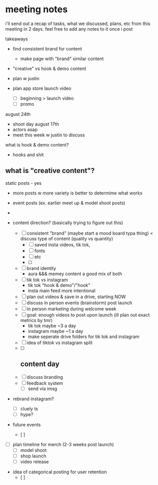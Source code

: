 # meeting notes

i'll send out a recap of tasks, what we discussed, plans, etc from this meeting in 2 days. feel free to add any notes to it once i post

takeaways
- find consistent brand for content
  - make page with "brand" similar content
- "creative" vs hook & demo content
- plan w justin


- plan app store launch video
  - [ ] beginning > launch video
  - [ ] promo

august 24th
- shoot day august 17th
- actors asap
- meet this week w justin to discuss

what is hook & demo content?
- hooks and shit

what is "creative content"?
- 

static posts - yes
- more posts w more variety is better to determime what works
- event posts (ex. earlier meet up & model shoot posts)
- 

- content direction? (basically trying to figure out this)
  - [ ] consistent "brand" (maybe start a mood board typa thing) < discuss type of content (quality vs quantity)
    - [ ] saved insta videos, tik tok, 
    - [ ] fonts
    - [ ] etc
    - [ ]
  - [ ] brand identity
    - aura &&& memey content a good mix of both
  - [ ] tik tok vs instagram
    - tik tok "hook & demo"/"hook"
    - insta main feed more intentional
  - [ ] plan out videos & save in a drive, starting NOW
  - [ ] discuss in person events (brainstorm) post launch
  - [ ] in person marketing during welcome week
  - [ ] goal: enough videos to post upon launch (ill plan out exact metrics by tmr)
    - tik tok maybe ~3 a day
    - instagram maybe ~1 a day
    - make seperate drive folders for tik tok and instagram
  - [ ] idea of tiktok vs instagram split
  - [ ] content day
    - 
  - [ ] discuss branding
  - [ ] feedback system
    - [ ] send via imsg

- rebrand instagram?
  - [ ] cluely ts
  - [ ] hype?

- future events
  - [ ] 

- [ ] plan timeline for merch (2-3 weeks post launch)
  - [ ] model shoot
  - [ ] shop launch
  - [ ] video release

- idea of categorical posting for user retention
  - [ ] 